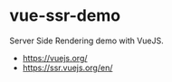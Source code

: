 # vue-ssr-demo
Server Side Rendering demo with VueJS.

- https://vuejs.org/
- https://ssr.vuejs.org/en/

